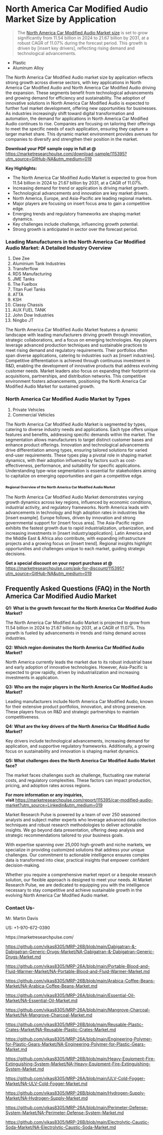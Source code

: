 <h1>North America Car Modified Audio Market&nbsp;Size by Application</h1><blockquote><p>The <a href="https://marketresearchpulse.com/download-sample/115395?utm_source=GitHub-NA&amp;utm_medium=019">North America Car Modified Audio Market size</a> is set to grow significantly from 11.54 billion in 2024 to 21.67 billion by 2031, at a robust CAGR of 11.07% during the forecast period. This growth is driven by [insert key drivers], reflecting rising demand and technological advancements.</p></blockquote><ul><li>Plastic<li> Aluminum Alloy</li></ul><p>The North America Car Modified Audio market size by application reflects strong growth across diverse sectors, with key applications in North America Car Modified Audio and North America Car Modified Audio driving the expansion. These segments benefit from technological advancements and growing demand for efficiency and sustainability. The adoption of innovative solutions in North America Car Modified Audio is expected to further fuel market development, offering new opportunities for businesses. As industries increasingly shift toward digital transformation and automation, the demand for applications in North America Car Modified Audio continues to rise. Companies are focusing on tailoring their offerings to meet the specific needs of each application, ensuring they capture a larger market share. This dynamic market environment provides avenues for companies to diversify and strengthen their position in the market.</p><p><strong>Download your PDF sample copy in full at @ </strong><a href="https://marketresearchpulse.com/download-sample/115395?utm_source=GitHub-NA&amp;utm_medium=019">https://marketresearchpulse.com/download-sample/115395?utm_source=GitHub-NA&amp;utm_medium=019</a></p><p><strong>Key Highlights: </strong></p><ul><li>The North America Car Modified Audio Market is expected to grow from 11.54 billion in 2024 to 21.67 billion by 2031, at a CAGR of 11.07%.</li><li>Increasing demand for trend or application is driving market growth.</li><li>Technological advancements and innovation are key market drivers.</li><li>North America, Europe, and Asia-Pacific are leading regional markets.</li><li>Major players are focusing on insert focus area to gain a competitive edge.</li><li>Emerging trends and regulatory frameworks are shaping market dynamics.</li><li>Key challenges include challenge, influencing growth potential.</li><li>Strong growth is anticipated in sector over the forecast period.</li></ul><h3>Leading Manufacturers in the North America Car Modified Audio Market: A Detailed Industry Overview</h3><ol><li>Dee Zee</li><li>Aluminium Tank Industries</li><li>Transferflow</li><li>RDS Manufacturing</li><li>JME Tanks</li><li>The Fuelbox</li><li>Titan Fuel Tanks</li><li>ATTA</li><li>KSH</li><li>Classy Chassis</li><li>AUX FUEL TANK</li><li>John Dow Industries</li><li>Ningbo JT</li></ol><div class="flex max-w-full flex-col flex-grow"><div class="min-h-8 text-message flex w-full flex-col items-end gap-2 whitespace-normal break-words [.text-message+&amp;]:mt-5" dir="auto" data-message-author-role="assistant" data-message-id="fd8432e4-4910-450d-b182-61b7bfb0a01f" data-message-model-slug="gpt-4o"><div class="flex w-full flex-col gap-1 empty:hidden first:pt-[3px]"><div class="markdown prose w-full break-words dark:prose-invert light"><p>The North America Car Modified Audio Market features a dynamic landscape with leading manufacturers driving growth through innovation, strategic collaborations, and a focus on emerging technologies. Key players leverage advanced production techniques and sustainable practices to meet rising demand and regulatory requirements. Their portfolios often span diverse applications, catering to industries such as [insert industries]. Competitive differentiation is achieved through continuous investment in R&amp;D, enabling the development of innovative products that address evolving customer needs. Market leaders also focus on expanding their footprint via acquisitions, partnerships, and distribution networks. This competitive environment fosters advancements, positioning the North America Car Modified Audio Market for sustained growth.</p></div></div></div></div><h3>North America Car Modified Audio Market by Types</h3><ol><li>Private Vehicles<li> Commercial Vehicles</li></ol><div class="flex max-w-full flex-col flex-grow"><div class="min-h-8 text-message flex w-full flex-col items-end gap-2 whitespace-normal break-words [.text-message+&amp;]:mt-5" dir="auto" data-message-author-role="assistant" data-message-id="084470be-0bb7-4664-bddf-5156b4f41249" data-message-model-slug="gpt-4o-mini"><div class="flex w-full flex-col gap-1 empty:hidden first:pt-[3px]"><div class="markdown prose w-full break-words dark:prose-invert light"><p>The North America Car Modified Audio Market is segmented by types, catering to diverse industry needs and applications. Each type offers unique features and benefits, addressing specific demands within the market. The segmentation allows manufacturers to target distinct customer bases and enhance product offerings. Innovation and technological advancements drive differentiation among types, ensuring tailored solutions for varied end-user requirements. These types play a pivotal role in shaping market dynamics, with their adoption influenced by factors such as cost-effectiveness, performance, and suitability for specific applications. Understanding type-wise segmentation is essential for stakeholders aiming to capitalize on emerging opportunities and gain a competitive edge.</p></div></div></div></div><h3><span style="font-size: 11px;">Regional Overview of the North America Car Modified Audio Market</span></h3><div class="flex max-w-full flex-col flex-grow"><div class="min-h-8 text-message flex w-full flex-col items-end gap-2 whitespace-normal break-words [.text-message+&amp;]:mt-5" dir="auto" data-message-author-role="assistant" data-message-id="e9038762-ce64-4e30-91c9-9bd413514231" data-message-model-slug="gpt-4o-mini"><div class="flex w-full flex-col gap-1 empty:hidden first:pt-[3px]"><div class="markdown prose w-full break-words dark:prose-invert light"><p>The North America Car Modified Audio Market demonstrates varying growth dynamics across key regions, influenced by economic conditions, industrial activity, and regulatory frameworks. North America leads with advancements in technology and high adoption rates in industries like [insert example]. Europe follows, driven by innovation and strong governmental support for [insert focus area]. The Asia-Pacific region exhibits the fastest growth due to rapid industrialization, urbanization, and increasing investments in [insert industry/application]. Latin America and the Middle East &amp; Africa also contribute, with expanding infrastructure projects and a growing focus on [insert trend]. Regional insights highlight opportunities and challenges unique to each market, guiding strategic decisions.</p></div></div></div></div><p><strong>Get a special discount on your report purchase at @ </strong><a href="https://marketresearchpulse.com/ask-for-discount/115395?utm_source=GitHub-NA&amp;utm_medium=019">https://marketresearchpulse.com/ask-for-discount/115395?utm_source=GitHub-NA&amp;utm_medium=019</a></p><h2>Frequently Asked Questions (FAQ) in the North America Car Modified Audio Market</h2><p><strong>Q1: What is the growth forecast for the North America Car Modified Audio Market?</strong></p><p>The North America Car Modified Audio Market is projected to grow from 11.54 billion in 2024 to 21.67 billion by 2031, at a CAGR of 11.07%. This growth is fueled by advancements in trends and rising demand across industries.</p><p><strong>Q2: Which region dominates the North America Car Modified Audio Market?</strong></p><p>North America currently leads the market due to its robust industrial base and early adoption of innovative technologies. However, Asia-Pacific is expected to grow rapidly, driven by industrialization and increasing investments in application.</p><p><strong>Q3: Who are the major players in the North America Car Modified Audio Market?</strong></p><p>Leading manufacturers include North America Car Modified Audio, known for their extensive product portfolios, innovation, and strong presence. These players focus on R&amp;D and strategic partnerships to maintain competitiveness.</p><p><strong>Q4: What are the key drivers of the North America Car Modified Audio Market?</strong></p><p>Key drivers include technological advancements, increasing demand for application, and supportive regulatory frameworks. Additionally, a growing focus on sustainability and innovation is shaping market dynamics.</p><p><strong>Q5: What challenges does the North America Car Modified Audio Market face?</strong></p><p>The market faces challenges such as challenge, fluctuating raw material costs, and regulatory complexities. These factors can impact production, pricing, and adoption rates across regions.</p><p><strong>For more information or any inquiries, visit&nbsp;</strong><a href="https://marketresearchpulse.com/report/115395/car-modified-audio-market?utm_source=Linkedin&utm_medium=019">https://marketresearchpulse.com/report/115395/car-modified-audio-market?utm_source=Linkedin&utm_medium=019</a></p><p>Market Research Pulse is powered by a team of over 250 seasoned analysts and subject matter experts who leverage advanced data collection techniques and robust research methodologies to deliver actionable insights. We go beyond data presentation, offering deep analysis and strategic recommendations tailored to your business goals.</p><p>With expertise spanning over 25,000 high-growth and niche markets, we specialize in providing customized solutions that address your unique challenges. Our commitment to actionable intelligence ensures complex data is transformed into clear, practical insights that empower confident decision-making.</p><p>Whether you require a comprehensive market report or a bespoke research solution, our flexible approach is designed to meet your needs. At Market Research Pulse, we are dedicated to equipping you with the intelligence necessary to stay competitive and achieve sustainable growth in the evolving North America Car Modified Audio market.</p><h3><strong>Contact Us-</strong></h3><p>Mr. Martin Davis</p><p>US: +1-970-672-0390</p><p>https://marketresearchpulse.com/</p><p><a href="https://github.com/vikas8305/MRP-26B/blob/main/Dabigatran-&-Dabigatran-Generic-Drugs-Market/NA-Dabigatran-&-Dabigatran-Generic-Drugs-Market.md">https://github.com/vikas8305/MRP-26B/blob/main/Dabigatran-&-Dabigatran-Generic-Drugs-Market/NA-Dabigatran-&-Dabigatran-Generic-Drugs-Market.md</a></p><p><a href="https://github.com/vikas8305/MRP-26A/blob/main/Portable-Blood-and-Fluid-Warmer-Market/NA-Portable-Blood-and-Fluid-Warmer-Market.md">https://github.com/vikas8305/MRP-26A/blob/main/Portable-Blood-and-Fluid-Warmer-Market/NA-Portable-Blood-and-Fluid-Warmer-Market.md</a></p><p><a href="https://github.com/vikas8305/MRP-26B/blob/main/Arabica-Coffee-Beans-Market/NA-Arabica-Coffee-Beans-Market.md">https://github.com/vikas8305/MRP-26B/blob/main/Arabica-Coffee-Beans-Market/NA-Arabica-Coffee-Beans-Market.md</a></p><p><a href="https://github.com/vikas8305/MRP-26A/blob/main/Essential-Oil-Market/NA-Essential-Oil-Market.md">https://github.com/vikas8305/MRP-26A/blob/main/Essential-Oil-Market/NA-Essential-Oil-Market.md</a></p><p><a href="https://github.com/vikas8305/MRP-26A/blob/main/Mangrove-Charcoal-Market/NA-Mangrove-Charcoal-Market.md">https://github.com/vikas8305/MRP-26A/blob/main/Mangrove-Charcoal-Market/NA-Mangrove-Charcoal-Market.md</a></p><p><a href="https://github.com/vikas8305/MRP-26B/blob/main/Reusable-Plastic-Crates-Market/NA-Reusable-Plastic-Crates-Market.md">https://github.com/vikas8305/MRP-26B/blob/main/Reusable-Plastic-Crates-Market/NA-Reusable-Plastic-Crates-Market.md</a></p><p><a href="https://github.com/vikas8305/MRP-26A/blob/main/Engineering-Polymer-for-Plastic-Gears-Market/NA-Engineering-Polymer-for-Plastic-Gears-Market.md">https://github.com/vikas8305/MRP-26A/blob/main/Engineering-Polymer-for-Plastic-Gears-Market/NA-Engineering-Polymer-for-Plastic-Gears-Market.md</a></p><p><a href="https://github.com/vikas8305/MRP-26B/blob/main/Heavy-Equipment-Fire-Extinguishing-System-Market/NA-Heavy-Equipment-Fire-Extinguishing-System-Market.md">https://github.com/vikas8305/MRP-26B/blob/main/Heavy-Equipment-Fire-Extinguishing-System-Market/NA-Heavy-Equipment-Fire-Extinguishing-System-Market.md</a></p><p><a href="https://github.com/vikas8305/MRP-26A/blob/main/ULV-Cold-Fogger-Market/NA-ULV-Cold-Fogger-Market.md">https://github.com/vikas8305/MRP-26A/blob/main/ULV-Cold-Fogger-Market/NA-ULV-Cold-Fogger-Market.md</a></p><p><a href="https://github.com/vikas8305/MRP-26B/blob/main/Hydrogen-Supply-Market/NA-Hydrogen-Supply-Market.md">https://github.com/vikas8305/MRP-26B/blob/main/Hydrogen-Supply-Market/NA-Hydrogen-Supply-Market.md</a></p><p><a href="https://github.com/vikas8305/MRP-26A/blob/main/Perimeter-Defense-System-Market/NA-Perimeter-Defense-System-Market.md">https://github.com/vikas8305/MRP-26A/blob/main/Perimeter-Defense-System-Market/NA-Perimeter-Defense-System-Market.md</a></p><p><a href="https://github.com/vikas8305/MRP-26B/blob/main/Electrolytic-Caustic-Soda-Market/NA-Electrolytic-Caustic-Soda-Market.md">https://github.com/vikas8305/MRP-26B/blob/main/Electrolytic-Caustic-Soda-Market/NA-Electrolytic-Caustic-Soda-Market.md</a></p>
